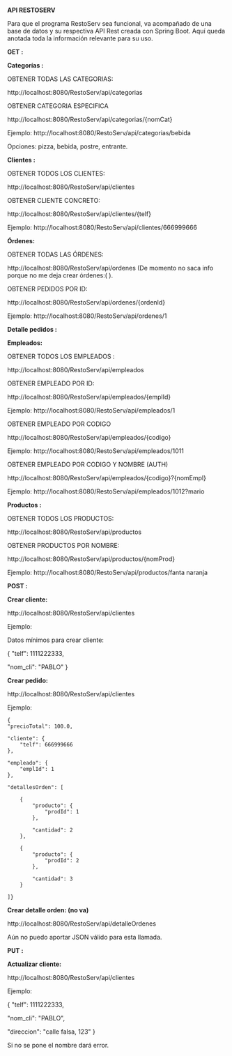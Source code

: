 **API RESTOSERV**

Para que el programa RestoServ sea funcional, va acompañado de una base de datos y su respectiva API Rest creada con Spring Boot.
Aquí queda anotada toda la información relevante para su uso.

**GET :**

**Categorías :**

OBTENER TODAS LAS CATEGORIAS:

http://localhost:8080/RestoServ/api/categorias

OBTENER CATEGORIA ESPECIFICA

http://localhost:8080/RestoServ/api/categorias/{nomCat}

Ejemplo: http://localhost:8080/RestoServ/api/categorias/bebida

Opciones: pizza, bebida, postre, entrante.

**Clientes :** 

OBTENER TODOS LOS CLIENTES:

http://localhost:8080/RestoServ/api/clientes

OBTENER CLIENTE CONCRETO:

http://localhost:8080/RestoServ/api/clientes/{telf}

Ejemplo: http://localhost:8080/RestoServ/api/clientes/666999666

**Órdenes:** 

OBTENER TODAS LAS ÓRDENES:

http://localhost:8080/RestoServ/api/ordenes (De momento no saca info porque no me deja crear órdenes:( ).

OBTENER PEDIDOS POR ID:

http://localhost:8080/RestoServ/api/ordenes/{ordenId}

Ejemplo: http://localhost:8080/RestoServ/api/ordenes/1

**Detalle pedidos :**

**Empleados:** 

OBTENER TODOS LOS EMPLEADOS : 

http://localhost:8080/RestoServ/api/empleados

OBTENER EMPLEADO POR ID:

http://localhost:8080/RestoServ/api/empleados/{emplId}

Ejemplo: http://localhost:8080/RestoServ/api/empleados/1

OBTENER EMPLEADO POR CODIGO

http://localhost:8080/RestoServ/api/empleados/{codigo}

Ejemplo: http://localhost:8080/RestoServ/api/empleados/1011

OBTENER EMPLEADO POR CODIGO Y NOMBRE (AUTH)

http://localhost:8080/RestoServ/api/empleados/{codigo}?{nomEmpl}

Ejemplo: http://localhost:8080/RestoServ/api/empleados/1012?mario


**Productos :** 

OBTENER TODOS LOS PRODUCTOS:

http://localhost:8080/RestoServ/api/productos

OBTENER PRODUCTOS POR NOMBRE: 

http://localhost:8080/RestoServ/api/productos/{nomProd}

Ejemplo: http://localhost:8080/RestoServ/api/productos/fanta naranja

**POST :**

**Crear cliente:** 
 
 http://localhost:8080/RestoServ/api/clientes
 
Ejemplo:

Datos mínimos para crear cliente:

{
"telf": 1111222333,

"nom_cli": "PABLO"
}


**Crear pedido:**

http://localhost:8080/RestoServ/api/clientes
 
Ejemplo:

	{
	"precioTotal": 100.0,
 
	"cliente": {
    	"telf": 666999666
	},
 
	"empleado": {
    	"emplId": 1
	},
 
	"detallesOrden": [
 
    	{
        	"producto": {
            	"prodId": 1
        	},
         
        	"cantidad": 2
    	},
     
    	{
        	"producto": {
            	"prodId": 2
        	},
         
        	"cantidad": 3
    	}
     
	]}

 

**Crear detalle orden:  (no va)**

http://localhost:8080/RestoServ/api/detalleOrdenes

Aún no puedo aportar JSON válido para esta llamada.

**PUT :**

**Actualizar cliente:** 
 
http://localhost:8080/RestoServ/api/clientes
 
Ejemplo: 
 
{
"telf": 1111222333,

"nom_cli": "PABLO",

"direccion": "calle falsa, 123"
}

Si no se pone el nombre dará error.




